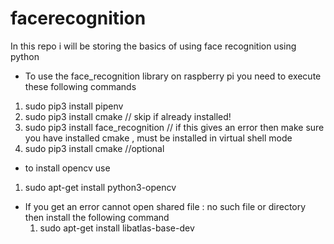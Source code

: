 # facerecognition
In this repo i will be storing the basics of using face recognition using python

* To use the face_recognition library on raspberry pi you need to execute these following commands 
 1. sudo pip3 install pipenv 
 3. sudo pip3 install cmake // skip if already installed!
 3. sudo pip3 install face_recognition // if this gives an error then make sure you have installed cmake , must be installed in virtual shell mode 
 4. sudo pip3 install cmake //optional 


* to install opencv use 
 1. sudo apt-get install python3-opencv

* If you get an error cannot open shared file : no such file or directory then install the following command
  1. sudo apt-get install libatlas-base-dev


